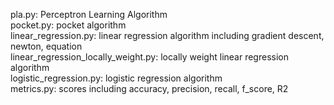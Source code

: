 pla.py: Perceptron Learning Algorithm<br>
pocket.py: pocket algorithm<br>
linear_regression.py: linear regression algorithm including gradient descent, newton, equation<br>
linear_regression_locally_weight.py: locally weight linear regression algorithm<br>
logistic_regression.py: logistic regression algorithm<br>
metrics.py: scores including accuracy, precision, recall, f_score, R2
